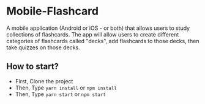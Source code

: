 # Mobile-Flashcard

A mobile application (Android or iOS - or both) that allows users to study collections of flashcards. The app will allow users to create different categories of flashcards called "decks", add flashcards to those decks, then take quizzes on those decks.


## How to start?
* First, Clone the project 
* Then, Type `yarn install` or `npm install`
* Then, Type `yarn start` or `npm start`

